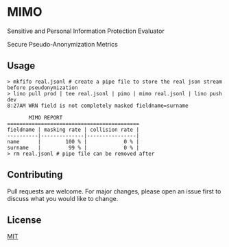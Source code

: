 # MIMO

Sensitive and
Personal
Information
Protection
Evaluator

Secure Pseudo-Anonymization Metrics

## Usage

```console
> mkfifo real.jsonl # create a pipe file to store the real json stream before pseudonymization
> lino pull prod | tee real.jsonl | pimo | mimo real.jsonl | lino push dev
8:27AM WRN field is not completely masked fieldname=surname

       MIMO REPORT
===========================================
fieldname | masking rate | collision rate |
----------|--------------|----------------|
name      |        100 % |            0 % |
surname   |         99 % |            0 % |
> rm real.jsonl # pipe file can be removed after
```

## Contributing

Pull requests are welcome. For major changes, please open an issue first to discuss what you would like to change.

## License

[MIT](https://choosealicense.com/licenses/mit/)
